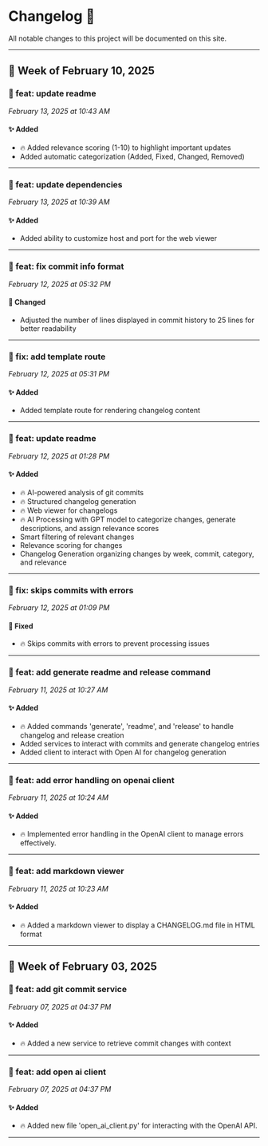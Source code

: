 # Changelog 📝

All notable changes to this project will be documented on this site.

---
## 📅 Week of February 10, 2025

### 🔖 feat: update readme

*February 13, 2025 at 10:43 AM*

#### ✨ Added

- 🔥 Added relevance scoring (1-10) to highlight important updates
- Added automatic categorization (Added, Fixed, Changed, Removed)

---

### 🔖 feat: update dependencies

*February 13, 2025 at 10:39 AM*

#### ✨ Added

- Added ability to customize host and port for the web viewer

---

### 🔖 feat: fix commit info format

*February 12, 2025 at 05:32 PM*

#### 📝 Changed

- Adjusted the number of lines displayed in commit history to 25 lines for better readability

---

### 🔖 fix: add template route

*February 12, 2025 at 05:31 PM*

#### ✨ Added

- Added template route for rendering changelog content

---

### 🔖 feat: update readme

*February 12, 2025 at 01:28 PM*

#### ✨ Added

- 🔥 AI-powered analysis of git commits
- 🔥 Structured changelog generation
- 🔥 Web viewer for changelogs
- 🔥 AI Processing with GPT model to categorize changes, generate descriptions, and assign relevance scores
- Smart filtering of relevant changes
- Relevance scoring for changes
- Changelog Generation organizing changes by week, commit, category, and relevance

---

### 🔖 fix: skips commits with errors

*February 12, 2025 at 01:09 PM*

#### 🔧 Fixed

- 🔥 Skips commits with errors to prevent processing issues

---

### 🔖 feat: add generate readme and release command

*February 11, 2025 at 10:27 AM*

#### ✨ Added

- 🔥 Added commands 'generate', 'readme', and 'release' to handle changelog and release creation
- Added services to interact with commits and generate changelog entries
- Added client to interact with Open AI for changelog generation

---

### 🔖 feat: add error handling on openai client

*February 11, 2025 at 10:24 AM*

#### ✨ Added

- 🔥 Implemented error handling in the OpenAI client to manage errors effectively.

---

### 🔖 feat: add markdown viewer

*February 11, 2025 at 10:23 AM*

#### ✨ Added

- 🔥 Added a markdown viewer to display a CHANGELOG.md file in HTML format

---

## 📅 Week of February 03, 2025

### 🔖 feat: add git commit service

*February 07, 2025 at 04:37 PM*

#### ✨ Added

- 🔥 Added a new service to retrieve commit changes with context

---

### 🔖 feat: add open ai client

*February 07, 2025 at 04:37 PM*

#### ✨ Added

- 🔥 Added new file 'open_ai_client.py' for interacting with the OpenAI API.

---

